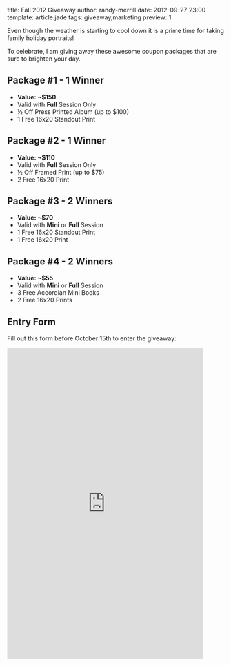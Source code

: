 title: Fall 2012 Giveaway
author: randy-merrill
date: 2012-09-27 23:00
template: article.jade
tags: giveaway,marketing
preview: 1

Even though the weather is starting to cool down it is a prime time for taking family holiday portraits!

To celebrate, I am giving away these awesome coupon packages that are sure to brighten your day.

<span class="more"></span>

## Package #1 - 1 Winner

 *  **Value: ~$150**
 *  Valid with **Full** Session Only
 *  ½ Off Press Printed Album (up to $100)
 *  1 Free 16x20 Standout Print

## Package #2 - 1 Winner

 *  **Value: ~$110**
 *  Valid with **Full** Session Only
 *  ½ Off Framed Print (up to $75)
 *  2 Free 16x20 Print

## Package #3 - 2 Winners

 *  **Value: ~$70**
 *  Valid with **Mini** or **Full** Session
 *  1 Free 16x20 Standout Print
 *  1 Free 16x20 Print

## Package #4 - 2 Winners

 *  **Value: ~$55**
 *  Valid with **Mini** or **Full** Session
 *  3 Free Accordian Mini Books
 *  2 Free 16x20 Prints

## Entry Form

Fill out this form before October 15th to enter the giveaway:

<iframe src="https://docs.google.com/a/randymerrill.com/spreadsheet/embeddedform?formkey=dEtlZW5HNDlNbzdpNkdCVFBiZkxCbUE6MQ" width="90%" height="720" frameborder="0" marginheight="0" marginwidth="0">Loading...</iframe>
